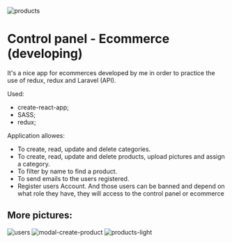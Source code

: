 <!--
<details>
  <summary>The title of the image group</summary><details>
  <img src="image-url" name="image-name">
  <img src="image-url" name="image-name">
  <img src="image-url" name="image-name">
</details>
-->

![products](https://user-images.githubusercontent.com/32115263/109946320-0262c000-7cd0-11eb-9957-39a6147c742d.png?raw=true "Products screen - dark theme")

# Control panel - Ecommerce (developing)

It's a nice app for ecommerces developed by me in order to practice the use of redux, redux and Laravel (API). 

Used: 
* create-react-app;
* SASS;
* redux;

Application allowes: 
* To create, read, update and delete categories.
* To create, read, update and delete products, upload pictures and assign a category.
* To filter by name to find a product.
* To send emails to the users registered.
* Register users Account. And those users can be banned and depend on what role they have, they will access to the control panel or ecommerce

## More pictures:

![users](https://user-images.githubusercontent.com/32115263/109949143-f1677e00-7cd2-11eb-8ecc-e92874f6a408.png?raw=true "Products screen - light theme")
![modal-create-product](https://user-images.githubusercontent.com/32115263/109949155-f4626e80-7cd2-11eb-9415-9971ac6d44ad.png?raw=true "Products screen - light theme")
![products-light](https://user-images.githubusercontent.com/32115263/109946830-96348c00-7cd0-11eb-8b85-620da66d5494.png?raw=true "Products screen - light theme")


